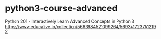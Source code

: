 # python3-course-advanced
Python 201 - Interactively Learn Advanced Concepts in Python 3
https://www.educative.io/collection/5663684521099264/5693417237512192
